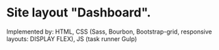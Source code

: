Site layout "Dashboard".
===

Implemented by: HTML, CSS (Sass, Bourbon, Bootstrap-grid, responsive layouts: DISPLAY FLEX), JS (task runner Gulp)
